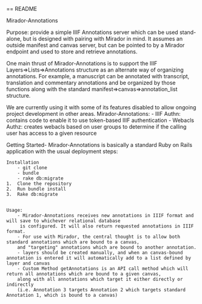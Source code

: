 == README

Mirador-Annotations

Purpose: provide a simple IIIF Annotations server which can be used stand-alone, but is designed with pairing with Mirador in mind.  It assumes an outside manifest and canvas server, but can be pointed to by a Mirador endpoint and used to store and retrieve annotations.

One main thrust of Mirador-Annotations is to support the IIIF Layers=>Lists=>Annotations structure as an alternate way of organizing annotations.  For example, a manuscript can be annotated with transcript, translation and commentary annotations and be organized by those functions along with the standard manifest=>canvas=>annotation_list structure.

We are currently using it with some of its features disabled to allow ongoing project development in other areas.
Mirador-Annotations:
	- IIIF Authn:  contains code to enable it to use token-based IIIF authentication
	- Webacls Authz: creates webacls based on user groups to determine if the calling user has access to a given resource


Getting Started- Mirador-Annotations is basically a standard Ruby on Rails application with the usual deployment steps:

	Installation
		- git clone
		- bundle
		- rake db:migrate
	1.	Clone the repository
	2.	Run bundle install
	3.	Rake db:migrate


	Usage:
		- Mirador-Annotations receives new annotations in IIIF format and will save to whichever relational database
		 is configured. It will also return requested annotations in IIIF format.
		- For use with Mirador, the central thought is to allow both standard annotations which are bound to a canvas,
		and "targeting" annotations which are bound to another annotation.
		- layers should be created manually, and when an canvas-bound annotation is entered it will automatically add to a list defined by layer and canvas
		- Custom Method getAnnotations is an API call method which will return all annotations which are bound to a given canvas,
		along with all annotations which target it either directly or indirectly
		(i.e. Annotation 3 targets Annotation 2 which targets standard Annotation 1, which is bound to a canvas)
